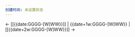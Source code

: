 ```yaml
---
创建时间: 未设置状态
---
```


← [[{{date:GGGG-[W]WW}}]] | {{date+1w:GGGG-[W]WW}} | [[{{date+2w:GGGG-[W]WW}}]] →
